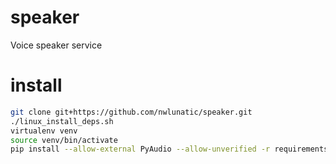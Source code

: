 speaker
=======

Voice speaker service

# install
```bash
git clone git+https://github.com/nwlunatic/speaker.git
./linux_install_deps.sh
virtualenv venv
source venv/bin/activate
pip install --allow-external PyAudio --allow-unverified -r requirements.txt
```
